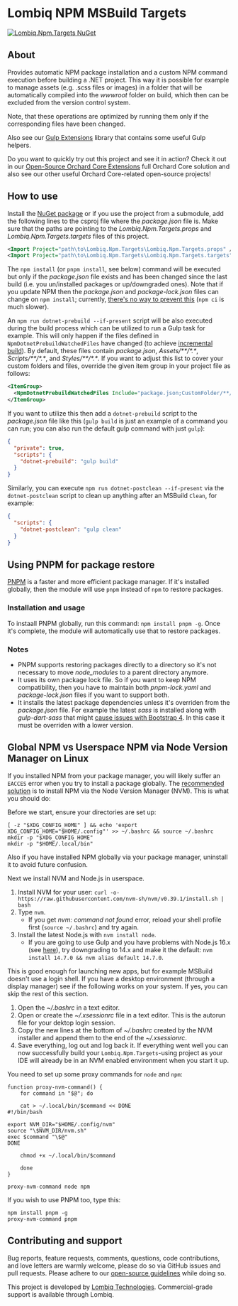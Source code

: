 # Lombiq NPM MSBuild Targets

[![Lombiq.Npm.Targets NuGet](https://img.shields.io/nuget/v/Lombiq.Npm.Targets?label=Lombiq.Npm.Targets)](https://www.nuget.org/packages/Lombiq.Npm.Targets/)

## About

Provides automatic NPM package installation and a custom NPM command execution before building a .NET project. This way it is possible for example to manage assets (e.g. .scss files or images) in a folder that will be automatically compiled into the _wwwroot_ folder on build, which then can be excluded from the version control system.

Note, that these operations are optimized by running them only if the corresponding files have been changed.

Also see our [Gulp Extensions](https://github.com/Lombiq/Gulp-Extensions) library that contains some useful Gulp helpers.

Do you want to quickly try out this project and see it in action? Check it out in our [Open-Source Orchard Core Extensions](https://github.com/Lombiq/Open-Source-Orchard-Core-Extensions) full Orchard Core solution and also see our other useful Orchard Core-related open-source projects!

## How to use

Install the [NuGet package](https://www.nuget.org/packages/Lombiq.Npm.Targets/) or if you use the project from a submodule, add the following lines to the csproj file where the _package.json_ file is. Make sure that the paths are pointing to the _Lombiq.Npm.Targets.props_ and _Lombiq.Npm.Targets.targets_ files of this project.

```xml
<Import Project="path\to\Lombiq.Npm.Targets\Lombiq.Npm.Targets.props" />
<Import Project="path\to\Lombiq.Npm.Targets\Lombiq.Npm.Targets.targets" />
```

The `npm install` (or `pnpm install`, see below) command will be executed but only if the _package.json_ file exists and has been changed since the last build (i.e. you un/installed packages or up/downgraded ones). Note that if you update NPM then the _package.json_ and _package-lock.json_ files can change on `npm install`; currently, [there's no way to prevent this](https://github.com/npm/cli/issues/564) (`npm ci` is much slower).

An `npm run dotnet-prebuild --if-present` script will be also executed during the build process which can be utilized to run a Gulp task for example. This will only happen if the files defined in `NpmDotnetPrebuildWatchedFiles` have changed (to achieve [incremental build](https://docs.microsoft.com/en-us/visualstudio/msbuild/how-to-build-incrementally?view=vs-2019)). By default, these files contain _package.json_, _Assets/\*\*/\*.\*_, _Scripts/\*\*/\*.\*_, and _Styles/\*\*/\*.\*_. If you want to adjust this list to cover your custom folders and files, override the given item group in your project file as follows:

```xml
<ItemGroup>
  <NpmDotnetPrebuildWatchedFiles Include="package.json;CustomFolder/**/*.*" />
</ItemGroup>
```

If you want to utilize this then add a `dotnet-prebuild` script to the _package.json_ file like this (`gulp build` is just an example of a command you can run; you can also run the default gulp command with just `gulp`):

```json
{
  "private": true,
  "scripts": {
    "dotnet-prebuild": "gulp build"
  }
}
```

Similarly, you can execute `npm run dotnet-postclean --if-present` via the `dotnet-postclean` script to clean up anything after an MSBuild `Clean`, for example:

```json
{
  "scripts": {
    "dotnet-postclean": "gulp clean"
  }
}
```

## Using PNPM for package restore

[PNPM](https://pnpm.io/) is a faster and more efficient package manager. If it's installed globally, then the module will use `pnpm` instead of `npm` to restore packages.

### Installation and usage

To instaall PNPM globally, run this command: `npm install pnpm -g`. Once it's complete, the module will automatically use that to restore packages.

### Notes

* PNPM supports restoring packages directly to a directory so it's not necessary to move _node_modules_ to a parent directory anymore.
* It uses its own package lock file. So if you want to keep NPM compatibility, then you have to maintain both _pnpm-lock.yaml_ and _package-lock.json_ files if you want to support both.
* It installs the latest package dependencies unless it's overriden from the _package.json_ file. For example the latest _sass_ is installed along with _gulp-dart-sass_ that might [cause issues with Bootstrap 4](https://github.com/twbs/bootstrap/issues/34051). In this case it must be overriden with a lower version.

## Global NPM vs Userspace NPM via Node Version Manager on Linux

If you installed NPM from your package manager, you will likely suffer an `EACCES` error when you try to install a package globally. The [recommended solution](https://docs.npmjs.com/resolving-eacces-permissions-errors-when-installing-packages-globally/#reinstall-npm-with-a-node-version-manager) is to install NPM via the Node Version Manager (NVM). This is what you should do:

Before we start, ensure your directories are set up:

```shell
[ -z "$XDG_CONFIG_HOME" ] && echo 'export XDG_CONFIG_HOME="$HOME/.config"' >> ~/.bashrc && source ~/.bashrc
mkdir -p "$XDG_CONFIG_HOME"
mkdir -p "$HOME/.local/bin"
```

Also if you have installed NPM globally via your package manager, uninstall it to avoid future confusion.

Next we install NVM and Node.js in userspace.

1. Install NVM for your user: `curl -o- https://raw.githubusercontent.com/nvm-sh/nvm/v0.39.1/install.sh | bash`
2. Type `nvm`.
    * If you get _nvm: command not found_ error, reload your shell profile first (`source ~/.bashrc`) and try again.
3. Install the latest Node.js with `nvm install node`.
    * If you are going to use Gulp and you have problems with Node.js 16.x (see [here](https://github.com/Lombiq/Orchard-Vue.js#prerequisites)), try downgrading to 14.x and make it the default: `nvm install 14.7.0 && nvm alias default 14.7.0`.

This is good enough for launching new apps, but for example MSBuild doesn't use a login shell. If you have a desktop environment (through a display manager) see if the following works on your system. If yes, you can skip the rest of this section.

1. Open the _~/.bashrc_ in a text editor.
2. Open or create the _~/.xsessionrc_ file in a text editor. This is the autorun file for your dektop login session.
3. Copy the new lines at the bottom of _~/.bashrc_ created by the NVM installer and append them to the end of the _~/.xsessionrc_.
4. Save everything, log out and log back it.
If everything went well you can now successfully build your `Lombiq.Npm.Targets`-using project as your IDE will already be in an NVM enabled environment when you start it up.

You need to set up some proxy commands for `node` and `npm`:

```shell
function proxy-nvm-command() {
    for command in "$@"; do
    
    cat > ~/.local/bin/$command << DONE
#!/bin/bash

export NVM_DIR="$HOME/.config/nvm"
source "\$NVM_DIR/nvm.sh"
exec $command "\$@"
DONE

    chmod +x ~/.local/bin/$command
    
    done
}

proxy-nvm-command node npm
```

If you wish to use PNPM too, type this:

```shell
npm install pnpm -g
proxy-nvm-command pnpm
```

## Contributing and support

Bug reports, feature requests, comments, questions, code contributions, and love letters are warmly welcome, please do so via GitHub issues and pull requests. Please adhere to our [open-source guidelines](https://lombiq.com/open-source-guidelines) while doing so.

This project is developed by [Lombiq Technologies](https://lombiq.com/). Commercial-grade support is available through Lombiq.

